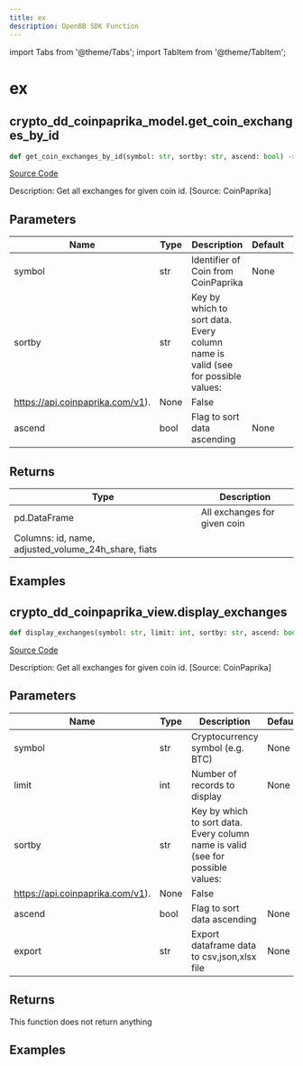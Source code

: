 ```yaml
---
title: ex
description: OpenBB SDK Function
---
```


import Tabs from '@theme/Tabs';
import TabItem from '@theme/TabItem';

# ex

<Tabs>
<TabItem value="model" label="Model" default>

## crypto_dd_coinpaprika_model.get_coin_exchanges_by_id

```python title='openbb_terminal/cryptocurrency/due_diligence/coinpaprika_model.py'
def get_coin_exchanges_by_id(symbol: str, sortby: str, ascend: bool) -> DataFrame:
```
[Source Code](https://github.com/OpenBB-finance/OpenBBTerminal/tree/main/openbb_terminal/cryptocurrency/due_diligence/coinpaprika_model.py#L150)

Description: Get all exchanges for given coin id. [Source: CoinPaprika]

## Parameters

| Name | Type | Description | Default | Optional |
| ---- | ---- | ----------- | ------- | -------- |
| symbol | str | Identifier of Coin from CoinPaprika | None | False |
| sortby | str | Key by which to sort data. Every column name is valid (see for possible values:
https://api.coinpaprika.com/v1). | None | False |
| ascend | bool | Flag to sort data ascending | None | False |

## Returns

| Type | Description |
| ---- | ----------- |
| pd.DataFrame | All exchanges for given coin
Columns: id, name, adjusted_volume_24h_share, fiats |

## Examples



</TabItem>
<TabItem value="view" label="View">

## crypto_dd_coinpaprika_view.display_exchanges

```python title='openbb_terminal/cryptocurrency/due_diligence/coinpaprika_view.py'
def display_exchanges(symbol: str, limit: int, sortby: str, ascend: bool, export: str) -> None:
```
[Source Code](https://github.com/OpenBB-finance/OpenBBTerminal/tree/main/openbb_terminal/cryptocurrency/due_diligence/coinpaprika_view.py#L193)

Description: Get all exchanges for given coin id. [Source: CoinPaprika]

## Parameters

| Name | Type | Description | Default | Optional |
| ---- | ---- | ----------- | ------- | -------- |
| symbol | str | Cryptocurrency symbol (e.g. BTC) | None | False |
| limit | int | Number of records to display | None | False |
| sortby | str | Key by which to sort data. Every column name is valid (see for possible values:
https://api.coinpaprika.com/v1). | None | False |
| ascend | bool | Flag to sort data ascending | None | False |
| export | str | Export dataframe data to csv,json,xlsx file | None | False |

## Returns

This function does not return anything

## Examples



</TabItem>
</Tabs>